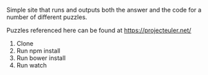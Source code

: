 Simple site that runs and outputs both the answer and the code for a number of different puzzles.

Puzzles referenced here can be found at https://projecteuler.net/

1) Clone
2) Run npm install
3) Run bower install
4) Run watch